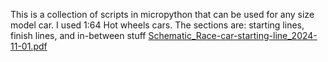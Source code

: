 This is a collection of scripts in micropython that can be used for any size model car. I used 1:64 Hot wheels cars. The sections are: starting lines, finish lines, and in-between stuff
[Schematic_Race-car-starting-line_2024-11-01.pdf](https://github.com/user-attachments/files/17601317/Schematic_Race-car-starting-line_2024-11-01.pdf)
